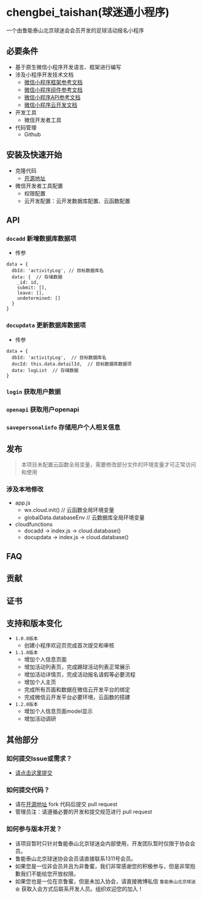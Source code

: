 # chengbei_taishan(球迷通小程序)
一个由鲁能泰山北京球迷会会员开发的足球活动报名小程序

## 必要条件
* 基于原生微信小程序开发语言、框架进行编写
* 涉及小程序开发技术文档
	* [微信小程序框架参考文档](https://developers.weixin.qq.com/miniprogram/dev/reference/)
	* [微信小程序组件参考文档](https://developers.weixin.qq.com/miniprogram/dev/component/)
	* [微信小程序API参考文档](https://developers.weixin.qq.com/miniprogram/dev/api/)
	* [微信小程序云开发文档](https://developers.weixin.qq.com/miniprogram/dev/wxcloud/basis/getting-started.html)
* 开发工具
	* 微信开发者工具
* 代码管理
	* Github

## 安装及快速开始
* 克隆代码
	* [开源地址](https://github.com/ts-peking/chengbei_taishan)
* 微信开发者工具配置
	* 权限配置
	* 云开发配置：云开发数据库配置、云函数配置

## API
### `docadd` 新增数据库数据项
* 传参

```
data = {
  dbId: 'activityLog', // 目标数据库名
  data: {  // 存储数据
    _id: id,
    submit: [],
    leave: [],
    undetermined: []
  }
}
```

### `docupdata` 更新数据库数据项
* 传参

```
data = {
  dbId: 'activityLog',  // 目标数据库名
  docId: this.data.detailId,  // 目标数据库数据项
  data: logList  // 存储数据
}
```

### `login` 获取用户数据
### `openapi` 获取用户openapi
### `savepersonalinfo` 存储用户个人相关信息

## 发布

> 本项目未配置云函数全局变量，需要修改部分文件的环境变量才可正常访问和使用

### 涉及本地修改
* app.js
  * wx.cloud.init()  // 云函数全局环境变量
  * globalData.databaseEnv  // 云数据库全局环境变量
* cloudfunctions
  * docadd -> index.js -> cloud.database()
  * docupdata -> index.js -> cloud.database()

## FAQ
## 贡献

## 证书

## 支持和版本变化
* `1.0.0版本`
	* 创建小程序欢迎页完成首次提交和审核
* `1.1.0版本`
	* 增加个人信息页面
	* 增加活动列表页，完成踢球活动列表正常展示
	* 增加活动详情页，完成活动报名请假等必要流程
	* 增加个人主页
	* 完成所有页面和数据在微信云开发平台的绑定
	* 完成微信云开发平台必要环境，云函数的搭建
* `1.2.0版本`
  * 增加个人信息页面model显示
  * 增加活动调研

## 其他部分
### 如何提交Issue或需求？
* [请点击这里提交](https://github.com/ts-peking/chengbei_taishan/issues)

### 如何提交代码？
* 请在[开源地址](https://github.com/ts-peking/chengbei_taishan) fork 代码后提交 pull request
* 管理员注：请遵循必要的开发和提交规范进行 pull request

### 如何参与版本开发？
* 该项目暂时只针对鲁能泰山北京球迷会内部使用，开发团队暂时仅限于协会会员。
* 鲁能泰山北京球迷协会会员请直接联系1311号会员。
* 如果您是一位非会员并且为非鲁蜜，我们非常感谢您的积极参与，但是非常抱歉我们不能给您开放权限。
* 如果您也是一位在京鲁蜜，但是未加入协会，请直接微博私信 `鲁能泰山北京球迷会` 获取入会方式后联系开发人员。组织欢迎您的加入！